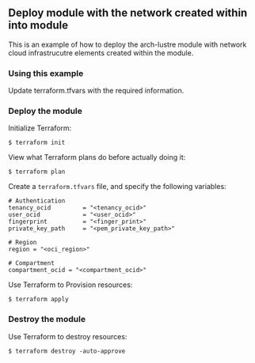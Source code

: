## Deploy module with the network created within into module
This is an example of how to deploy the arch-lustre module with network cloud infrastrucutre elements created within the module.
  
### Using this example
Update terraform.tfvars with the required information.

### Deploy the module
Initialize Terraform:
```
$ terraform init
```
View what Terraform plans do before actually doing it:
```
$ terraform plan
```

Create a `terraform.tfvars` file, and specify the following variables:

```
# Authentication
tenancy_ocid         = "<tenancy_ocid>"
user_ocid            = "<user_ocid>"
fingerprint          = "<finger_print>"
private_key_path     = "<pem_private_key_path>"

# Region
region = "<oci_region>"

# Compartment
compartment_ocid = "<compartment_ocid>"

```

Use Terraform to Provision resources:
```
$ terraform apply
```
### Destroy the module 

Use Terraform to destroy resources:
```
$ terraform destroy -auto-approve
```
